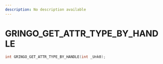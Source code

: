 ```yaml
---
description: No description available 
---
```


# GRINGO_GET_ATTR_TYPE_BY_HANDLE

```cpp
int GRINGO_GET_ATTR_TYPE_BY_HANDLE(int _Unk0);
```